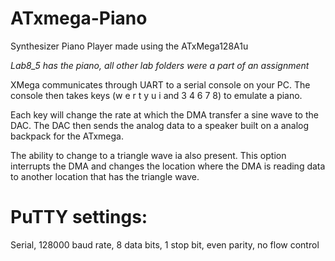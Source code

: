 # ATxmega-Piano
Synthesizer Piano Player made using the ATxMega128A1u

*Lab8_5 has the piano, all other lab folders were a part of an assignment*

XMega communicates through UART to a serial console on your PC. The console then takes keys (w e r t y u i and 3 4 6 7 8) to emulate a 
piano.

Each key will change the rate at which the DMA transfer a sine wave to the DAC. The DAC then sends the analog data to a speaker built on a analog backpack for the ATxmega.

The ability to change to a triangle wave ia also present. This option interrupts the DMA and changes the location where the DMA is reading data to another location that has the triangle wave.

# PuTTY settings: 
Serial, 128000 baud rate, 8 data bits, 1 stop bit, even parity, no flow control
